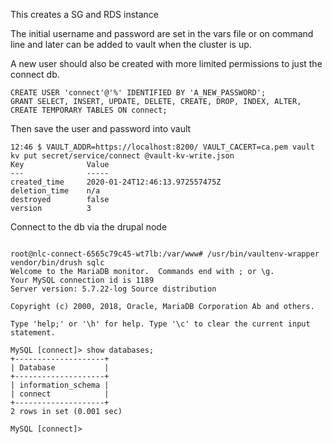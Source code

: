 This creates a SG and RDS instance

The initial username and password are set in the vars file or on command line and later
can be added to vault when the cluster is up.

A new user should also be created with more limited permissions to just the connect db.

```
CREATE USER 'connect'@'%' IDENTIFIED BY 'A_NEW_PASSWORD';
GRANT SELECT, INSERT, UPDATE, DELETE, CREATE, DROP, INDEX, ALTER, CREATE TEMPORARY TABLES ON connect;
```

Then save the user and password into vault

```
12:46 $ VAULT_ADDR=https://localhost:8200/ VAULT_CACERT=ca.pem vault kv put secret/service/connect @vault-kv-write.json
Key              Value
---              -----
created_time     2020-01-24T12:46:13.972557475Z
deletion_time    n/a
destroyed        false
version          3
```

Connect to the db via the drupal node

```

root@nlc-connect-6565c79c45-wt7lb:/var/www# /usr/bin/vaultenv-wrapper vendor/bin/drush sqlc
Welcome to the MariaDB monitor.  Commands end with ; or \g.
Your MySQL connection id is 1189
Server version: 5.7.22-log Source distribution

Copyright (c) 2000, 2018, Oracle, MariaDB Corporation Ab and others.

Type 'help;' or '\h' for help. Type '\c' to clear the current input statement.

MySQL [connect]> show databases;
+--------------------+
| Database           |
+--------------------+
| information_schema |
| connect            |
+--------------------+
2 rows in set (0.001 sec)

MySQL [connect]>
```
